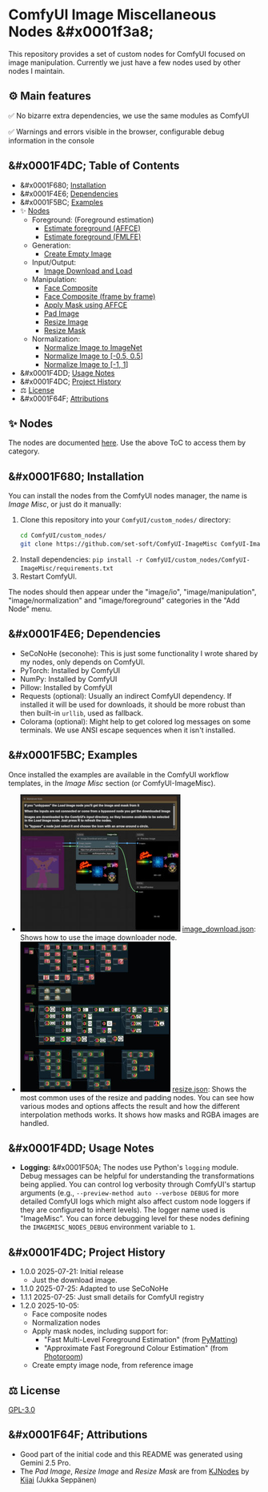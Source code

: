 # ComfyUI Image Miscellaneous Nodes &#x0001f3a8;

This repository provides a set of custom nodes for ComfyUI focused on image manipulation.
Currently we just have a few nodes used by other nodes I maintain.


## &#x2699;&#xFE0F; Main features

&#x2705; No bizarre extra dependencies, we use the same modules as ComfyUI

&#x2705; Warnings and errors visible in the browser, configurable debug information in the console


## &#x0001F4DC; Table of Contents

- &#x0001F680; [Installation](#-installation)
- &#x0001F4E6; [Dependencies](#-dependencies)
- &#x0001F5BC;&#xFE0F; [Examples](#&#xFE0F;-examples)
- &#x2728; [Nodes](#-extra-nodes)
  - Foreground: (Foreground estimation)
    - [Estimate foreground (AFFCE)](docs/nodes_img.md#8-estimate-foreground-affce)
    - [Estimate foreground (FMLFE)](docs/nodes_img.md#9-estimate-foreground-fmlfe)
  - Generation:
    - [Create Empty Image](docs/nodes_img.md#10-create-empty-image)
  - Input/Output:
    - [Image Download and Load](docs/nodes_img.md#1-image-download-and-load)
  - Manipulation:
    - [Face Composite](docs/nodes_img.md#2-face-composite)
    - [Face Composite (frame by frame)](docs/nodes_img.md#3-face-composite-frame-by-frame)
    - [Apply Mask using AFFCE](docs/nodes_img.md#7-apply-mask-using-affce)
    - [Pad Image](docs/nodes_img.md#11-pad-image-kjset)
    - [Resize Image](docs/nodes_img.md#12-resize-image-kjset)
    - [Resize Mask](docs/nodes_img.md#13-resize-mask-kjset)
  - Normalization:
    - [Normalize Image to ImageNet](docs/nodes_img.md#4-normalize-image-to-imagenet)
    - [Normalize Image to [-0.5, 0.5]](docs/nodes_img.md#5-normalize-image-to-05-05)
    - [Normalize Image to [-1, 1]](docs/nodes_img.md#6-normalize-image-to-1-1)
- &#x0001F4DD; [Usage Notes](#-usage-notes)
- &#x0001F4DC; [Project History](#-project-history)
- &#x2696;&#xFE0F; [License](#&#xFE0F;-license)
- &#x0001F64F; [Attributions](#-attributions)

## &#x2728; Nodes

The nodes are documented [here](docs/nodes_img.md). Use the above ToC to access them by category.

## &#x0001F680; Installation

You can install the nodes from the ComfyUI nodes manager, the name is *Image Misc*, or just do it manually:

1.  Clone this repository into your `ComfyUI/custom_nodes/` directory:
    ```bash
    cd ComfyUI/custom_nodes/
    git clone https://github.com/set-soft/ComfyUI-ImageMisc ComfyUI-ImageMisc
    ```
2.  Install dependencies: `pip install -r ComfyUI/custom_nodes/ComfyUI-ImageMisc/requirements.txt`
3.  Restart ComfyUI.

The nodes should then appear under the "image/io", "image/manipulation", "image/normalization" and "image/foreground" categories in the "Add Node" menu.


## &#x0001F4E6; Dependencies

- SeCoNoHe (seconohe): This is just some functionality I wrote shared by my nodes, only depends on ComfyUI.
- PyTorch: Installed by ComfyUI
- NumPy: Installed by ComfyUI
- Pillow: Installed by ComfyUI
- Requests (optional): Usually an indirect ComfyUI dependency. If installed it will be used for downloads, it should be more robust than then built-in `urllib`, used as fallback.
- Colorama (optional): Might help to get colored log messages on some terminals. We use ANSI escape sequences when it isn't installed.


## &#x0001F5BC;&#xFE0F; Examples

Once installed the examples are available in the ComfyUI workflow templates, in the *Image Misc* section (or ComfyUI-ImageMisc).

- [![image_download.json](example_workflows/image_download.jpg)](https://raw.githubusercontent.com/set-soft/ComfyUI-ImageMisc/refs/heads/main/example_workflows/image_download.json) [image_download.json](https://raw.githubusercontent.com/set-soft/ComfyUI-ImageMisc/refs/heads/main/example_workflows/image_download.json): Shows how to use the image downloader node.
- [![resize.json](example_workflows/resize.jpg)](https://raw.githubusercontent.com/set-soft/ComfyUI-ImageMisc/refs/heads/main/example_workflows/resize.json) [resize.json](https://raw.githubusercontent.com/set-soft/ComfyUI-ImageMisc/refs/heads/main/example_workflows/resize.json): Shows the most common uses of the resize and padding nodes. You can see how various modes and options affects the result and how the different interpolation methods works. It shows how masks and RGBA images are handled.


## &#x0001F4DD; Usage Notes

- **Logging:** &#x0001F50A; The nodes use Python's `logging` module. Debug messages can be helpful for understanding the transformations being applied.
  You can control log verbosity through ComfyUI's startup arguments (e.g., `--preview-method auto --verbose DEBUG` for more detailed ComfyUI logs
  which might also affect custom node loggers if they are configured to inherit levels). The logger name used is "ImageMisc".
  You can force debugging level for these nodes defining the `IMAGEMISC_NODES_DEBUG` environment variable to `1`.


## &#x0001F4DC; Project History

- 1.0.0 2025-07-21: Initial release
  - Just the download image.
- 1.1.0 2025-07-25: Adapted to use SeCoNoHe
- 1.1.1 2025-07-25: Just small details for ComfyUI registry
- 1.2.0 2025-10-05:
  - Face composite nodes
  - Normalization nodes
  - Apply mask nodes, including support for:
    - "Fast Multi-Level Foreground Estimation" (from [PyMatting](https://github.com/pymatting/pymatting))
    - "Approximate Fast Foreground Colour Estimation" (from [Photoroom](https://github.com/Photoroom/fast-foreground-estimation))
  - Create empty image node, from reference image


## &#x2696;&#xFE0F; License

[GPL-3.0](LICENSE)

## &#x0001F64F; Attributions

- Good part of the initial code and this README was generated using Gemini 2.5 Pro.
- The *Pad Image*, *Resize Image* and *Resize Mask* are from [KJNodes](https://github.com/kijai/ComfyUI-KJNodes) by [Kijai](https://github.com/kijai) (Jukka Seppänen)
